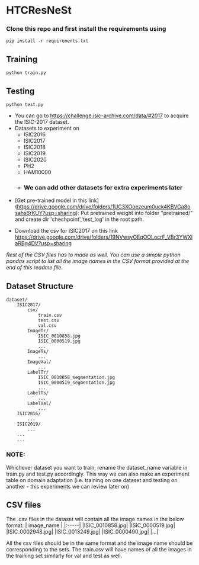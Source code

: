 # HTCResNeSt

### Clone this repo and first install the requirements using 
```pip install -r requirements.txt```

## Training
```python train.py ```
## Testing
```python test.py ```

- You can go to https://challenge.isic-archive.com/data/#2017 to acquire the ISIC-2017 dataset.
- Datasets to experiment on
    - ISIC2016
    - ISIC2017
    - ISIC2018
    - ISIC2019
    - ISIC2020
    - PH2
    - HAM10000
    - ### We can add other datasets for extra experiments later

* [Get pre-trained model in this link] (https://drive.google.com/drive/folders/1UC3XOoezeum0uck4KBVGa8osahs6rKUY?usp=sharing): Put pretrained weight into folder "pretrained/" and create dir 'chechpoint','test_log' in the root path.

- Download the csv for ISIC2017 on this link https://drive.google.com/drive/folders/19NVwsyOEqOOLocrF_VBr3YWXlaRBg4DV?usp=sharing

_Rest of the CSV files has to made as well. You can use a simple python pandas script to list all the image names in the CSV format provided at the end of this readme file._


## Dataset Structure
```
dataset/
    ISIC2017/
        csv/
            train.csv
            test.csv
            val.csv
        ImageTr/
            ISIC_0010858.jpg
            ISIC_0000519.jpg
            ...
        ImageTs/
            ...
        ImageVal/
            ...
        LabelTr/
            ISIC_0010858_segmentation.jpg
            ISIC_0000519_segmentation.jpg
            ...
        LabelTs/
            ...
        LabelVal/
            ...
    ISIC2016/
        ...
    ISIC2019/
        ...
    ...
    ...

```

### NOTE:
Whichever dataset you want to train, rename the dataset_name variable in train.py and test.py accordingly.
This way we can also make an experiment table on domain adaptation (i.e. training on one dataset and testing on another - this experiments we can review later on)

## CSV files
The .csv files in the dataset will contain all the image names in the below format:
| image_name | 
|:-----|
|ISIC_0010858.jpg|
|ISIC_0000519.jpg|
|ISIC_0002948.jpg|
|ISIC_0013249.jpg|
|ISIC_0000490.jpg|
|...|

All the csv files should be in the same format and the image name should be corresponding to the sets. The train.csv will have names of all the images in the training set similarly for val and test as well.
